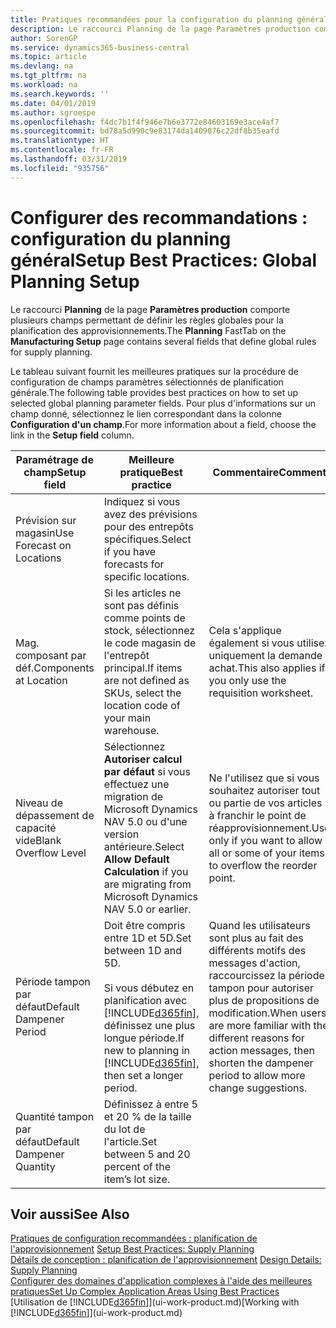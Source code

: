 ```yaml
---
title: Pratiques recommandées pour la configuration du planning général | Microsoft Docs
description: Le raccourci Planning de la page Paramètres production comporte plusieurs champs permettant de définir les règles globales pour la planification des approvisionnements.
author: SorenGP
ms.service: dynamics365-business-central
ms.topic: article
ms.devlang: na
ms.tgt_pltfrm: na
ms.workload: na
ms.search.keywords: ''
ms.date: 04/01/2019
ms.author: sgroespe
ms.openlocfilehash: f4dc7b1f4f946e7b6e3772e84603169e3ace4af7
ms.sourcegitcommit: bd78a5d990c9e83174da1409076c22df8b35eafd
ms.translationtype: HT
ms.contentlocale: fr-FR
ms.lasthandoff: 03/31/2019
ms.locfileid: "935756"
---
```

# <a name="setup-best-practices-global-planning-setup"></a><span data-ttu-id="19b96-103">Configurer des recommandations : configuration du planning général</span><span class="sxs-lookup"><span data-stu-id="19b96-103">Setup Best Practices: Global Planning Setup</span></span>
<span data-ttu-id="19b96-104">Le raccourci **Planning** de la page **Paramètres production** comporte plusieurs champs permettant de définir les règles globales pour la planification des approvisionnements.</span><span class="sxs-lookup"><span data-stu-id="19b96-104">The **Planning** FastTab on the **Manufacturing Setup** page contains several fields that define global rules for supply planning.</span></span>  

 <span data-ttu-id="19b96-105">Le tableau suivant fournit les meilleures pratiques sur la procédure de configuration de champs paramètres sélectionnés de planification générale.</span><span class="sxs-lookup"><span data-stu-id="19b96-105">The following table provides best practices on how to set up selected global planning parameter fields.</span></span> <span data-ttu-id="19b96-106">Pour plus d'informations sur un champ donné, sélectionnez le lien correspondant dans la colonne **Configuration d'un champ**.</span><span class="sxs-lookup"><span data-stu-id="19b96-106">For more information about a field, choose the link in the **Setup field** column.</span></span>  

|<span data-ttu-id="19b96-107">Paramétrage de champ</span><span class="sxs-lookup"><span data-stu-id="19b96-107">Setup field</span></span>|<span data-ttu-id="19b96-108">Meilleure pratique</span><span class="sxs-lookup"><span data-stu-id="19b96-108">Best practice</span></span>|<span data-ttu-id="19b96-109">Commentaire</span><span class="sxs-lookup"><span data-stu-id="19b96-109">Comment</span></span>|  
|-----------------|-------------------|-------------|  
|<span data-ttu-id="19b96-110">Prévision sur magasin</span><span class="sxs-lookup"><span data-stu-id="19b96-110">Use Forecast on Locations</span></span>|<span data-ttu-id="19b96-111">Indiquez si vous avez des prévisions pour des entrepôts spécifiques.</span><span class="sxs-lookup"><span data-stu-id="19b96-111">Select if you have forecasts for specific locations.</span></span>||  
|<span data-ttu-id="19b96-112">Mag. composant par déf.</span><span class="sxs-lookup"><span data-stu-id="19b96-112">Components at Location</span></span>|<span data-ttu-id="19b96-113">Si les articles ne sont pas définis comme points de stock, sélectionnez le code magasin de l'entrepôt principal.</span><span class="sxs-lookup"><span data-stu-id="19b96-113">If items are not defined as SKUs, select the location code of your main warehouse.</span></span>|<span data-ttu-id="19b96-114">Cela s'applique également si vous utilisez uniquement la demande achat.</span><span class="sxs-lookup"><span data-stu-id="19b96-114">This also applies if you only use the requisition worksheet.</span></span>|  
|<span data-ttu-id="19b96-115">Niveau de dépassement de capacité vide</span><span class="sxs-lookup"><span data-stu-id="19b96-115">Blank Overflow Level</span></span>|<span data-ttu-id="19b96-116">Sélectionnez **Autoriser calcul par défaut** si vous effectuez une migration de Microsoft Dynamics NAV 5.0 ou d'une version antérieure.</span><span class="sxs-lookup"><span data-stu-id="19b96-116">Select **Allow Default Calculation** if you are migrating from Microsoft Dynamics NAV 5.0 or earlier.</span></span>|<span data-ttu-id="19b96-117">Ne l'utilisez que si vous souhaitez autoriser tout ou partie de vos articles à franchir le point de réapprovisionnement.</span><span class="sxs-lookup"><span data-stu-id="19b96-117">Use only if you want to allow all or some of your items to overflow the reorder point.</span></span>|  
|<span data-ttu-id="19b96-118">Période tampon par défaut</span><span class="sxs-lookup"><span data-stu-id="19b96-118">Default Dampener Period</span></span>|<span data-ttu-id="19b96-119">Doit être compris entre 1D et 5D.</span><span class="sxs-lookup"><span data-stu-id="19b96-119">Set between 1D and 5D.</span></span><br /><br /> <span data-ttu-id="19b96-120">Si vous débutez en planification avec [!INCLUDE[d365fin](includes/d365fin_md.md)], définissez une plus longue période.</span><span class="sxs-lookup"><span data-stu-id="19b96-120">If new to planning in [!INCLUDE[d365fin](includes/d365fin_md.md)], then set a longer period.</span></span>|<span data-ttu-id="19b96-121">Quand les utilisateurs sont plus au fait des différents motifs des messages d'action, raccourcissez la période tampon pour autoriser plus de propositions de modification.</span><span class="sxs-lookup"><span data-stu-id="19b96-121">When users are more familiar with the different reasons for action messages, then shorten the dampener period to allow more change suggestions.</span></span>|  
|<span data-ttu-id="19b96-122">Quantité tampon par défaut</span><span class="sxs-lookup"><span data-stu-id="19b96-122">Default Dampener Quantity</span></span>|<span data-ttu-id="19b96-123">Définissez à entre 5 et 20 % de la taille du lot de l'article.</span><span class="sxs-lookup"><span data-stu-id="19b96-123">Set between 5 and 20 percent of the item’s lot size.</span></span>||  

## <a name="see-also"></a><span data-ttu-id="19b96-124">Voir aussi</span><span class="sxs-lookup"><span data-stu-id="19b96-124">See Also</span></span>  
 <span data-ttu-id="19b96-125">[Pratiques de configuration recommandées : planification de l'approvisionnement](setup-best-practices-supply-planning.md) </span><span class="sxs-lookup"><span data-stu-id="19b96-125">[Setup Best Practices: Supply Planning](setup-best-practices-supply-planning.md) </span></span>  
 <span data-ttu-id="19b96-126">[Détails de conception : planification de l'approvisionnement](design-details-supply-planning.md) </span><span class="sxs-lookup"><span data-stu-id="19b96-126">[Design Details: Supply Planning](design-details-supply-planning.md) </span></span>  
 [<span data-ttu-id="19b96-127">Configurer des domaines d'application complexes à l'aide des meilleures pratiques</span><span class="sxs-lookup"><span data-stu-id="19b96-127">Set Up Complex Application Areas Using Best Practices</span></span>](set-up-complex-application-areas-using-best-practices.md)  
 <span data-ttu-id="19b96-128">[Utilisation de [!INCLUDE[d365fin](includes/d365fin_md.md)]](ui-work-product.md)</span><span class="sxs-lookup"><span data-stu-id="19b96-128">[Working with [!INCLUDE[d365fin](includes/d365fin_md.md)]](ui-work-product.md)</span></span>
